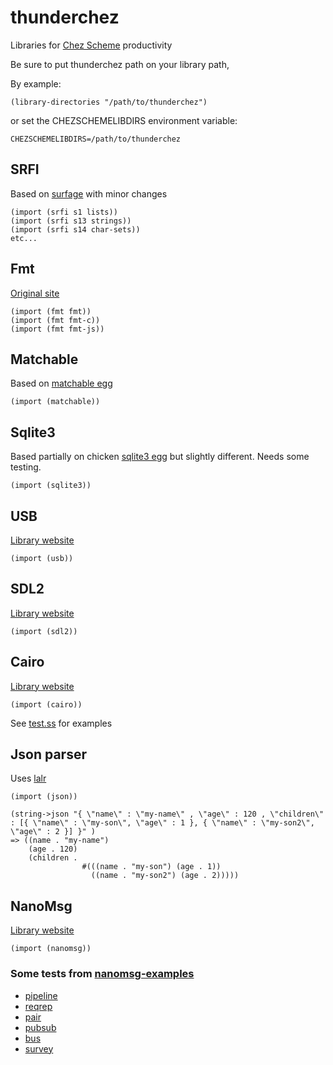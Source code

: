 # thunderchez
Libraries for [Chez Scheme](https://github.com/cisco/ChezScheme) productivity

Be sure to put thunderchez path on your library path,

By example:


	(library-directories "/path/to/thunderchez")

or set the CHEZSCHEMELIBDIRS environment variable:
	
	CHEZSCHEMELIBDIRS=/path/to/thunderchez

## SRFI
	
Based on [surfage](https://github.com/dharmatech/surfage/) with minor changes

	(import (srfi s1 lists))
	(import (srfi s13 strings))
	(import (srfi s14 char-sets))
	etc...
	
## Fmt
[Original site](http://synthcode.com/scheme/fmt/)

	(import (fmt fmt)) 
	(import (fmt fmt-c)) 
	(import (fmt fmt-js)) 
	

## Matchable
Based on [matchable egg](http://wiki.call-cc.org/eggref/4/matchable)

	(import (matchable))
  
## Sqlite3
Based partially on chicken [sqlite3 egg](http://wiki.call-cc.org/eggref/4/sqlite3) but slightly different. Needs some testing.

	(import (sqlite3))

## USB
[Library website](http://libusb.info)

	(import (usb))
  
## SDL2

[Library website](http://www.libsdl.org)
  
	(import (sdl2))	

## Cairo
[Library website](http://www.cairographics.org)
  
	(import (cairo))
	
See [test.ss](./cairo/test.ss) for examples

## Json parser
Uses [lalr](./lalr/lalr.ss)

	(import (json))

	(string->json "{ \"name\" : \"my-name\" , \"age\" : 120 , \"children\" : [{ \"name\" : \"my-son\", \"age\" : 1 }, { \"name\" : \"my-son2\", \"age\" : 2 }] }" )
	=> ((name . "my-name")
	    (age . 120)
	    (children .
                    #(((name . "my-son") (age . 1))
                      ((name . "my-son2") (age . 2)))))


## NanoMsg
[Library website](http://www.nanomsg.org)

	(import (nanomsg))

### Some tests from [nanomsg-examples](https://github.com/dysinger/nanomsg-examples)
  * [pipeline](./nanomsg/pipeline)
  * [reqrep](./nanomsg/reqrep)
  * [pair](./nanomsg/pair)
  * [pubsub](./nanomsg/pubsub)
  * [bus](./nanomsg/bus)
  * [survey](./nanomsg/survey)

